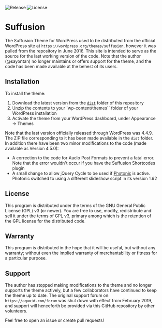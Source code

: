 ![Release](https://img.shields.io/github/v/release/sayontan/suffusion)
![License](https://img.shields.io/github/license/sayontan/suffusion)

# Suffusion

The Suffusion Theme for WordPress used to be distributed from the official WordPress site at `https://wordpress.org/themes/suffusion`, however it was pulled from the repository in June 2016. This site is intended to serve as the source for the last working version of the code. Note that the author (@sayontan) no longer maintains or offers support for the theme, and the code has been made available at the behest of its users.

## Installation

To install the theme:

1. Download the latest version from the [`dist`](https://github.com/sayontan/suffusion/tree/master/dist) folder of this repository
2. Unzip the contents to your `wp-content/themes`` folder of your WordPress installation
3. Activate the theme from your WordPress dashboard, under Appearance &rarr; Themes

Note that the last version officially released through WordPress was 4.4.9. The ZIP file corresponding to it has been made available in the `dist` folder. In addition there have been two minor modifications to the code (made available as Version 4.5.0):
 * A correction to the code for Audio Post Formats to prevent a fatal error. Note that the error wouldn't occur if you have the Suffusion Shortcodes plugin
 * A small change to allow jQuery Cycle to be used if [Photonic](https://wordpress.org/plugins/photonic) is active. Photonic switched to using a different slideshow script in its version 1.62

## License

This program is distributed under the terms of the GNU General Public License (GPL) v3 (or newer). You are free to use, modify, redistribute and sell it under the terms of GPL v3, primary among which is the retention of the GPL license for the distributed code.

## Warranty

This program is distributed in the hope that it will be useful, but without any warranty; without even the implied warranty of merchantability or fitness for a particular purpose.

## Support

The author has stopped making modifications to the theme and no longer supports the theme actively, but a few collaborators have continued to keep the theme up to date. The original support forum on `https://aquoid.com/forum` was shut down with effect from February 2019, and support will henceforth be provided via this GitHub repository by other volunteers. 

Feel free to open an issue or create pull requests! 

